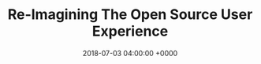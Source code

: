 ---
title: 'Re-Imagining The Open Source User Experience'
name: "code"
night_header: false
night_footer: true
language: en
published: true
slug: "code-open-source"
layout: pancakes
description: page description
date: 2018-07-03 04:00:00 +0000
tags: ["Web Experience", "Web Design", "Web Development", "Search Marketing"]
aliases :
  - /work/code-open-source/
stacks_hero:
  path: "helpers/work/hero.html"
  image: "images/code.png"
  background_color: "#b7285a"
  client: "code"
  logo_color: false
grid_item:
  client: "code"
  featured: true
  featured_title: "We re-imagine user experiences."
  featured_caption: |
    We were {code}’s digital team from their days at EMC through their merger with Dell Technologies.
  weight: 1
  logo_color: true
  featured_width: "100%"
  featured_top: "10%"
  featured_m_top: "5%"
  featured_left: "0%"
  featured_m_left: "0%"
stacks:
- template: section-row-blocks
  id: overview
  class: padding-m-bottom v_c-center
  background_color: "#b7285a"
  background_image:
  rows:
  - template: include-row
    class: h_c-center v_c-center
    size: container
    cols:
    - template: block-column-builder
      size: '9'
      animate: fade-up
      duration: '400'
      elements:
      - template: element-title
        class: "color-white text-center"
        tag: h4
        title: Overview
      - template: element-title
        class: "color-white text-center"
        tag: h1
        title: "Building community within emerging technologies."
      - template: element-title
        class: "color-white text-center big-paragraph"
        tag: p
        title: "The {code} team, first launched as the open source division of EMC, began branding work with Fullstack in 2016 when EMC & Dell Computers agreed to merge as the newly formed DellEMC. Starting in 2018, {code} rebranded once again, to encompass all open source under Dell Technologies. The {code} initiative had reached success as future Dell Technologies customers interacted through the {code} community and its platforms. As an open source division, it's flagship website was put together over time, as one off projects. With 2017's rebrand, the website needed to be redesigned and rebuilt as one cohesive property."
- template: section-row-blocks
  id: discovery
  class: padding-xl-bottom padding-xl-top v_c-center
  background_color: "#000000"
  background_image:
  rows:
  - template: include-row
    class: h_c-center v_c-center
    size: container
    cols:
    - template: block-column-builder
      size: '10'
      animate: fade-up
      duration: '400'
      elements:
      - template: element-title
        class: "color-white text-center"
        tag: h4
        title: Discovery
      - template: element-title
        class: "color-white text-center"
        tag: h1
        title: "The goal: build something cohesive, simple, and on-brand."
      - template: element-title
        class: "color-white text-center padding-m-bottom"
        tag: p
        title: "We looked to the {code} teams' passionate group of open source enthusiasts and its robust community of developers to understand how they explore open source online. The purpose of the project then became clear: bring everything together and make it intuitive, yet consistent."
      - template: element-image
        image: "images/code-old-structure.png"
- template: section-row-blocks
  id: strategy
  class: padding-xl-bottom padding-xl-top v_c-center
  background_color: "#0f0f0f"
  background_image:
  rows:
  - template: include-row
    class: h_c-center v_c-center wrap
    size: container
    cols:
    - template: block-column-builder
      size: '10'
      animate: fade-up
      duration: '400'
      elements:
      - template: element-title
        class: "color-white text-center"
        tag: h4
        title: Strategy
      - template: element-title
        class: "color-white text-center"
        tag: h1
        title: "Focused on projects, community, team & social."
      - template: element-title
        class: "color-white text-center padding-m-bottom"
        tag: p
        title: "A UX redesign can be complex. There are a lot of variables and unknowns that can lead to potential failure down the road. If we wanted to succeed, we had to be specific with what areas we would focus on. We knew that to build for an open future, it meant not only reimagining how things flow, but also weaving transparency into the sites fabric."
    - template: block-column-builder
      size: '12'
      animate: fade-up
      duration: '400'
      elements:
      - template: element-image
        image: "images/new-web-structure.png"
- template: section-row-blocks
  id: experience
  class: padding-xl-bottom padding-xl-top v_c-center
  background_color: "#ffffff"
  background_image:
  rows:
  - template: include-row
    class: h_c-center v_c-center wrap padding-m-bottom
    size: container
    cols:
    - template: block-column-builder
      size: '10'
      animate: fade-up
      duration: '400'
      elements:
      - template: element-title
        class: "color-oil text-center"
        tag: h4
        title: Strategy
      - template: element-title
        class: "color-oil text-center"
        tag: h1
        title: Crafting a simple, open world experience.
      - template: element-title
        class: "color-oil text-center"
        tag: p
        title: "To ensure the presentation and arrangement of all elements on the site would be as simple & open as possible, a clear navigation and layout system was needed to simplify the browsing experience and direct users towards what they needed."
  - template: include-row
    class: h_c-space-between v_c-start wrap padding-m-bottom
    size: container
    cols:
    - template: block-column-builder
      size: '12'
      animate: fade
      duration: '400'
      elements:
      - template: element-code
        class: "color-oil text-left padding-s-bottom"
        html: |
          <p style="font-weight: 800">Navigation Design System</p>
    - template: block-column-builder
      size: '2'
      animate: fade
      duration: '400'
      elements:
      - template: element-code
        class: text-left
        html: |
          <p>Primary <br> Level</p>
    - template: block-column-builder
      size: '10'
      animate: fade
      duration: '400'
      elements:
      - template: element-image
        image: "images/primary-nav.png"
  - template: include-row
    class: h_c-space-between v_c-start wrap padding-m-bottom
    size: container
    cols:
    - template: block-column-builder
      size: '2'
      animate: fade
      duration: '400'
      elements:
      - template: element-code
        class: text-left
        html: |
          <p>Secondary <br> Level</p>
    - template: block-column-builder
      size: '10'
      animate: fade
      duration: '400'
      elements:
      - template: element-image
        image: "images/secondary-nav.png"
  - template: include-row
    class: h_c-space-between v_c-start wrap padding-m-bottom
    size: container
    cols:
    - template: block-column-builder
      size: '12'
      animate: fade
      duration: '400'
      elements:
      - template: element-code
        class: "color-oil text-left padding-s-bottom"
        html: |
          <p style="font-weight: 800">Page Design System</p>
    - template: block-column-builder
      size: '6'
      animate: fade
      duration: '400'
      elements:
      - template: element-code
        class: text-left
        html: |
          <p>Overview Page Template</p>
      - template: element-image
        image: "images/Overview-page-template.png"
    - template: block-column-builder
      size: '6'
      animate: fade
      duration: '400'
      elements:
      - template: element-code
        class: text-left
        html: |
          <p>Individual Page Template</p>
      - template: element-image
        image: "images/Individual-page-template.png"
  - template: include-row
    class: h_c-space-between v_c-start wrap padding-m-bottom
    size: container
    cols:
    - template: block-column-builder
      size: '12'
      animate: fade
      duration: '400'
      elements:
      - template: element-code
        class: text-left
        html: |
          <p>Overview Page Examples</p>
      - template: element-video
        autoplay: true
        muted: true
        cover: "images/overview-poster.jpg"
        src: "https://res.cloudinary.com/dzttfmzl7/video/upload/v1532534940/Static/Overview_Temp.mp4"
  - template: include-row
    class: h_c-space-between v_c-start wrap
    size: container
    cols:
    - template: block-column-builder
      size: '12'
      animate: fade
      duration: '400'
      elements:
      - template: element-code
        class: text-left
        html: |
          <p>Individual Page Examples</p>
      - template: element-video
        autoplay: true
        muted: true
        cover: "images/indv-ex-poster.jpg"
        src: "https://res.cloudinary.com/dzttfmzl7/video/upload/v1532539011/Static/Individual_Temp_Updated_V3.mp4"
- template: section-row-blocks
  id: design
  class: padding-xl-bottom padding-xl-top v_c-center
  background_color: "#f0f0f0"
  background_image:
  css_rule: |
    .col-6:first-child {padding-right: 10px;}
  css:
  - rule: |
      .col-6:first-child {padding-right: 10px;}
  - rule: ".col-6:last-child {padding-left: 10px;}"
  rows:
  - template: include-row
    class: h_c-center v_c-center wrap padding-m-bottom
    size: container
    cols:
    - template: block-column-builder
      size: '10'
      animate: fade-up
      duration: '400'
      elements:
      - template: element-title
        class: "color-oil text-center"
        tag: h4
        title: Design
      - template: element-title
        class: "color-oil text-center"
        tag: h1
        title: Telling stories, with pictures.
      - template: element-title
        class: "color-oil text-center"
        tag: p
        title: "We worked with the {code} team to elevate its already unique illustrations, continuing the use of its biggest advocate across the site. Rex, also known as REX-Ray ({code}'s main open source project) was used throughout the site as an organic illustrative character."
  - template: include-row
    class: h_c-start v_c-start
    size: container
    cols:
    - template: block-column-builder
      size: '10'
      animate: fade
      duration: '400'
      elements:
      - template: element-code
        class: "color-oil text-left"
        html: |
          <p><span style="font-weight: 800">Home Variant 1</span><br>Header "The {code} Vision"</p>
  - template: include-row
    class: h_c-center v_c-start padding-m-bottom
    size: container-l
    cols:
    - template: block-column-builder
      size: '12'
      animate: reveal-left
      duration: '400'
      elements:
      - template: element-image
        image: "images/code_Home-Page-Banner_2018.png"
  - template: include-row
    class: h_c-start v_c-start
    size: container
    cols:
    - template: block-column-builder
      size: '10'
      animate: fade
      duration: '400'
      elements:
      - template: element-code
        class: "color-oil text-left"
        html: |
          <p><span style="font-weight: 800">Home Variant 2</span><br>Header "Perception vs. Reality"</p>
  - template: include-row
    class: h_c-center v_c-start padding-m-bottom
    size: container-l
    cols:
    - template: block-column-builder
      size: '12'
      animate: reveal-left
      duration: '400'
      elements:
      - template: element-image
        image: "images/99-EMC_Home-Page-Banner-2018-V2-07.png"
  - template: include-row
    class: h_c-space-between v_c-start
    size: container
    cols:
    - template: block-column-builder
      size: '6'
      animate: fade
      duration: '400'
      elements:
      - template: element-code
        class: "color-oil text-left"
        html: |
          <p><span style="font-weight: 800">Community</span><br> Header "Global &amp; Open"</p>
    - template: block-column-builder
      size: '4'
      animate: fade
      duration: '400'
      elements:
      - template: element-code
        class: "color-oil text-left"
        html: |
          <p><span style="font-weight: 800">Webinars</span><br>Header "Learning Together"</p>
  - template: include-row
    class: h_c-center v_c-start padding-m-bottom
    size: container-l
    cols:
    - template: block-column-builder
      size: '6'
      animate: reveal-left
      duration: '400'
      elements:
      - template: element-image
        image: "images/community-banner.png"
    - template: block-column-builder
      size: '6'
      animate: reveal-right
      duration: '400'
      elements:
      - template: element-image
        image: "images/webinars-banner.png"
  - template: include-row
    class: h_c-space-between v_c-start
    size: container
    cols:
    - template: block-column-builder
      size: '6'
      animate: fade
      duration: '400'
      elements:
      - template: element-code
        class: "color-oil text-left"
        html: |
          <p><span style="font-weight: 800">About</span><br> Header "Every Piece is Unique"</p>
    - template: block-column-builder
      size: '4'
      animate: fade
      duration: '400'
      elements:
      - template: element-code
        class: "color-oil text-left"
        html: |
          <p><span style="font-weight: 800">Brand</span><br>Header "Branding Responsibly"</p>
  - template: include-row
    class: h_c-center v_c-start padding-m-bottom
    size: container-l
    cols:
    - template: block-column-builder
      size: '6'
      animate: reveal-left
      duration: '400'
      elements:
      - template: element-image
        image: "images/team-banner.png"
    - template: block-column-builder
      size: '6'
      animate: reveal-right
      duration: '400'
      elements:
      - template: element-image
        image: "images/code-Banner_Brand.png"
  - template: include-row
    class: h_c-space-between v_c-start
    size: container
    cols:
    - template: block-column-builder
      size: '6'
      animate: fade
      duration: '400'
      elements:
      - template: element-code
        class: "color-oil text-left"
        html: |
          <p><span style="font-weight: 800">Events</span><br>Header "Shared Calendar"</p>
    - template: block-column-builder
      size: '4'
      animate: fade
      duration: '400'
      elements:
      - template: element-code
        class: "color-oil text-left"
        html: |
          <p><span style="font-weight: 800">Newsletter Archive</span><br>Header "Looking Back"</p>
  - template: include-row
    class: h_c-center v_c-start padding-m-bottom
    size: container-l
    cols:
    - template: block-column-builder
      size: '6'
      animate: reveal-left
      duration: '400'
      elements:
      - template: element-image
        image: "images/events-banner.png"
    - template: block-column-builder
      size: '6'
      animate: reveal-right
      duration: '400'
      elements:
      - template: element-image
        image: "images/archive-banner.png"
  - template: include-row
    class: h_c-space-between v_c-start
    size: container
    cols:
    - template: block-column-builder
      size: '12'
      animate: fade
      duration: '400'
      elements:
      - template: element-code
        class: "color-oil text-left"
        html: |
          <p><span style="font-weight: 800">Adapted to Individual Events</span><br>Headers</p>
  - template: include-row
    class: h_c-center v_c-start padding-m-bottom wrap
    size: container-l
    cols:
    - template: block-column-builder
      size: '6'
      animate: reveal-left
      duration: '400'
      elements:
      - template: element-image
        image: "images/mesoscon-opensource-Hero.png"
    - template: block-column-builder
      size: '6'
      animate: reveal-right
      duration: '400'
      elements:
      - template: element-image
        image: "images/texas-event.png"
    - template: block-column-builder
      size: '6'
      animate: reveal-left
      duration: '400'
      elements:
      - template: element-image
        image: "images/copenhagen-event.png"
    - template: block-column-builder
      size: '6'
      animate: reveal-right
      duration: '400'
      elements:
      - template: element-image
        image: "images/prague-event.png"
  - template: include-row
    class: h_c-center v_c-start
    cols:
    - template: block-column-builder
      size: '12'
      animate: fade
      duration: '400'
      elements:
      - template: element-code
        class: "color-oil text-left"
        html: |
          <p><span style="font-weight: 800">Adapted to Mobile</span><br>Headers</p>
  - template: include-row
    class: h_c-center v_c-start wrap drag-slider
    css:
    - rule: ".drag-slider .elements-wrapper {overflow: visible;}"
    - rule: ".drag-slider .carousel-cell {height: 280px;margin-right: 15px;width: 33.33%;}"
    - rule: ".flickity-viewport {overflow: visible;}"
    - rule: ".slider-column {width: 100%;}"
    size: container-l
    cols:
    - template: block-column-builder
      size: '12'
      class: "slider-column"
      animate: fade-left
      duration: '800'
      elements:
      - template: element-flickity
        class: "col-3"
        wrapAround: false
        freeScroll: true
        draggable: true
        prevNextButtons: false
        pageDots: false
        groupCells: false
        autoPlay: false
        images:
        - image: "images/code_Home-Page-Banner_2018-Mobile.png"
        - image: "images/99-EMC_Home-Page-Banner-2018-V2-07-Mobile-Version.png"
        - image: "images/99_EMC_Web_Banner_Webinars Mobile.png"
        - image: "images/99_EMC_Web_Banner_Events_Mobile.png"
- template: section-row-blocks
  id: development
  class: padding-xl-bottom padding-xl-top v_c-center
  background_color: "#000000"
  background_image:
  scripts:
  - src: "js/work/cards.js"
  rows:
  - template: include-row
    class: h_c-center v_c-center wrap padding-m-bottom
    size: container
    cols:
    - template: block-column-builder
      size: '10'
      animate: fade-up
      duration: '400'
      offset: 0
      elements:
      - template: element-title
        class: "color-white text-center"
        tag: h4
        title: Strategy
      - template: element-title
        class: "color-white text-center"
        tag: h1
        title: Bringing the site to life, with automation.
      - template: element-title
        class: "color-white text-center"
        tag: p
        title: "Even for a site as simple as {code}, managing all this content can be overwhelming and tedious. We developed custom solutions across the site to help automate and streamline content that frequently needed updating, allowing the site to work on its own."
  - template: include-row
    class: h_c-space-between v_c-start wrap padding-m-bottom cards
    size: container
    css:
    - rule: ".card-block-text {padding: 10% 16%;}"
    - rule: ".cards .col-6 .pb-html-block:last-child {margin-bottom: 0px;}"
    - rule: "img {width: auto;margin-left: auto;margin-right: auto;}"
    - rule: ".col-6 {flex-basis: calc(50% - 20px);}"
    - rule: ".col-6 .elements-wrapper .pb-html-block {background-color: #0f0f0f;margin-bottom: 40px;}"
    cols:
    - template: block-column-builder
      size: '6'
      animate: none
      elements:
      - template: element-code
        html: |
          <img src="/images/Projects-card.png">
          <div class="card-block-text"><img class="card-logo-img margin-s-bottom" src="/images/github-logo-white.png"><h6 class="text-center color-white"><span style="font-weight: 800">Auto Import, Display, &amp; Sync Open Source Projects</span></h6><div class="text-center color-white"><p>We developed a custom plugin to integrate Github with Wordpress, allowing project import, project landing pages, and project stats synchronizing in real-time. With cross-filtering, sorting, tags, and search, the result is an open way to navigate and find open source projects.</p></div></div>
      - template: element-code
        html: |
          <img src="/images/Newsletter-Archive-card.png">
          <div class="card-block-text"><img class="card-logo-img margin-s-bottom" src="/images/mailchimp-logo-white.png"><h6 class="text-center color-white"><span style="font-weight: 800">Auto Generated Newsletter Archive, Including Sort & Filter</span></h6><div class="text-center color-white"><p>We integrated Mailchimp across the site not only for newsletter sign-ups and campaigns, but also to help with looking back. We built a custom, auto-generated newsletter archive page complete with sorting & filtering so the {code} team would never have to manually update it again.</p></div></div>
      - template: element-code
        html: |
          <img src="/images/Detailed-Project-card.png">
          <div class="card-block-text"><img class="card-logo-img margin-s-bottom" src="/images/wordpress-logo-white.png"><h6 class="text-center color-white"><span style="font-weight: 800">Live Blog Feed & Specific Topic, Project, and Author Feeds</span></h6><div class="text-center color-white"><p>We integrated Wordpress to display a live feed of recent posts from the {code} blog, and show dynamic feeds on the project & team member pages. Across the site, a feed of posts related to that project display on project pages, and author specific feeds display on team member pages, allowing users to keep up with trends for that project, topic, or person.</p></div></div>
    - template: block-column-builder
      size: '6'
      animate: none
      elements:
      - template: element-code
        html: |
          <img src="/images/Community-card.png">
          <div class="card-block-text"><img class="card-logo-img margin-s-bottom" src="/images/slack-logo-white.png"><h6 class="text-center color-white"><span style="font-weight: 800">Auto Request to Join & Live Counts of Online & Total Users</span></h6><div class="text-center color-white"><p>We integrated Slack to allow users to request to join {code}'s slack community automatically. It is seamlessly integrated so users can lean & sign up all one place. Other features include live counts of slack users online & total community members automatically updated across the site.</p></div></div>
      - template: element-code
        html: |
          <img src="/images/Catalyst-card.png">
          <div class="card-block-text"><img class="card-logo-img margin-s-bottom" src="/images/Mobilize-logo-white.png"><h6 class="text-center color-white"><span style="font-weight: 800">Auto Import, Display, and Sync Community Members</span></h6><div class="text-center color-white"><p>We developed a custom plugin to integrate Mobilize.io to Wordpress, allowing the {code} team to easily import their community members, display them by group across the site, and automatically create landing pages for each member that is stored on Mobilize.io.</p></div></div>
- template: section-row-blocks
  id: search
  class: padding-xl-bottom padding-xl-top v_c-center
  background_color: "#0f0f0f"
  rows:
  - template: include-row
    class: h_c-center v_c-center wrap padding-m-bottom
    size: container
    cols:
    - template: block-column-builder
      size: '9'
      animate: fade-up
      duration: '400'
      offset: 0
      elements:
      - template: element-title
        class: "color-white text-center"
        tag: h4
        title: Search
      - template: element-title
        class: "color-white text-center"
        tag: h1
        title: |
          Nudging the site to #1.
      - template: element-title
        class: "color-white text-center"
        tag: p
        title: |
          With the new site came an all new name, domain, and most importantly, new business goals. "{code} by DellEMC" became the {code} team", "codedellemc.com" became "thecodeteam.com", and the team purpose went from "Open Source at DellEMC" to "Open Source at Dell Technologies". We built the website and content with {code}'s search engine goals in mind. After launch, we focused on ranking for specific terms and increasing organic traffic.
  - template: include-row
    class: h_c-center v_c-center wrap
    size: container
    cols:
    - template: block-column-builder
      size: '12'
      animate: fade-up-right
      duration: '600'
      offset: 0
      elements:
      - template: element-image
        image: "images/code-search.png"
      - template: element-code
        html: |
          <p class="flex h_c-end strip-margin"><a class="color-white strip-underline flex hover-right" href="https://blog.fullstackdigital.com/how-we-increased-organic-traffic-from-450-to-2300-month-without-backlinks-or-additional-content-931add47e20d" target="_blank"><strong>Learn more about how we do SEO</strong> <svg class="color-white" version="1.1" id="Layer_1" xmlns="http://www.w3.org/2000/svg" xmlns:xlink="http://www.w3.org/1999/xlink" x="0px" y="0px" width="32px" height="32px" viewBox="0 0 64 64" enable-background="new 0 0 64 64" xml:space="preserve"><g><line fill="none" stroke="#ffffff" stroke-width="2" stroke-miterlimit="10" x1="0" y1="32" x2="63" y2="32"></line></g><polyline fill="none" stroke="#ffffff" stroke-width="2" stroke-linejoin="bevel" stroke-miterlimit="10" points="54,41 63,32 54,23 "></polyline></svg></a></p>
- template: section-row-blocks
  id: results
  class: padding-xl-bottom padding-xl-top v_c-center
  background_color: "#b7285a"
  css:
  - rule: ".quote-bio img {margin-right: 20px;border-radius: 50%}"
  - rule: ".quote-bio p {font-style: italic; font-weight: 600}"
  rows:
  - template: include-row
    class: h_c-space-between v_c-center wrap
    size: container
    cols:
    - template: block-column-builder
      size: '6'
      animate: fade-up
      duration: '400'
      offset: 0
      elements:
      - template: element-code
        html: |
          <h4 class="text-left color-white subtitle">Results</h4>
          <h2 class="text-left color-white">#CodeOpen</h2>
          <div class="text-align-left color-white"><p>With this new platform, {code} could focus more on what made the team successful: transparency, inclusivity, adaptability, collaboration, and community.</p>
          <p>Projects could be executed with complete transparency &amp; openness, helping users easily find projects, learn about them and contribute. With automation across the site, the team could center on adaptability with emerging technologies, collaborating with more users on their own open source projects.The {code} Community and its programs now have a way to showcase the individuals who lead and provide advancements in many areas of the open source community.</p><p class="flex justify-children-start align-children-start padding-m-bottom"><a class="color-white strip-underline flex hover-right" target="_blank" href="https://thecodeteam.com/"><strong>Visit Website</strong> <svg class="color-white" version="1.1" id="Layer_1" xmlns="http://www.w3.org/2000/svg" xmlns:xlink="http://www.w3.org/1999/xlink" x="0px" y="0px" width="32px" height="32px" viewBox="0 0 64 64" enable-background="new 0 0 64 64" xml:space="preserve">
          <g>
          <line fill="none" stroke="#ffffff" stroke-width="2" stroke-miterlimit="10" x1="0" y1="32" x2="63" y2="32"></line>
          </g>
          <polyline fill="none" stroke="#ffffff" stroke-width="2" stroke-linejoin="bevel" stroke-miterlimit="10" points="54,41 63,32 
                            54,23 "></polyline>
          </svg></a>
          </p></div>
    - template: block-column-builder
      size: '5'
      animate: fade-left
      duration: '400'
      offset: 0
      elements:
      - template: element-code
        html: |
          <h4 class="quote color-white">Altogether, this approach is the result of talented digital experts, passionate open source engineers, advocates &amp; executives, coming together to build for an open future. {code} now has the ability to reach &amp; collaborate with more people than ever before.</h4>
          <span class="flex v_c-center quote-bio"><img src="/images/josh-photo.jpg" height="45" width="45"><p class="strip-margin color-white"> Josh Bernstein <span class="color-white"> / </span><br class="mobile-break"> VP, Technology</p></span>
---